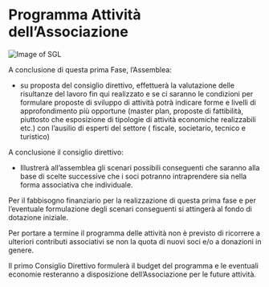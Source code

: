 # Programma Attività dell’Associazione

![Image of SGL](/masonry/rustico_casale_e_casa_di_corte-in-vendita-a-san_giovanni_lipioni.jpg)

A conclusione di questa prima Fase, l’Assemblea:

* su proposta del consiglio direttivo, effettuerà la valutazione delle risultanze del lavoro fin qui realizzato e se ci saranno le condizioni per formulare proposte di sviluppo di attività potrà indicare forme e livelli di approfondimento più opportune (master plan, proposte di fattibilità, piuttosto che esposizione di tipologie di attività economiche realizzabili etc.) con l’ausilio di esperti del settore ( fiscale, societario, tecnico e turistico)

A conclusione il consiglio direttivo:

* Illustrerà all’assemblea gli scenari possibili conseguenti che saranno alla base di scelte successive che i soci potranno intraprendere sia nella forma associativa che individuale.

Per il fabbisogno finanziario per la realizzazione di questa prima fase e per l’eventuale
formulazione degli scenari conseguenti si attingerà al fondo di dotazione iniziale.

Per portare a termine il programma delle attività non è previsto di ricorrere a ulteriori contributi
associativi se non la quota di nuovi soci e/o a donazioni in genere.

Il primo Consiglio Direttivo formulerà il budget del programma e le eventuali economie
resteranno a disposizione dell’Associazione per le future attività.